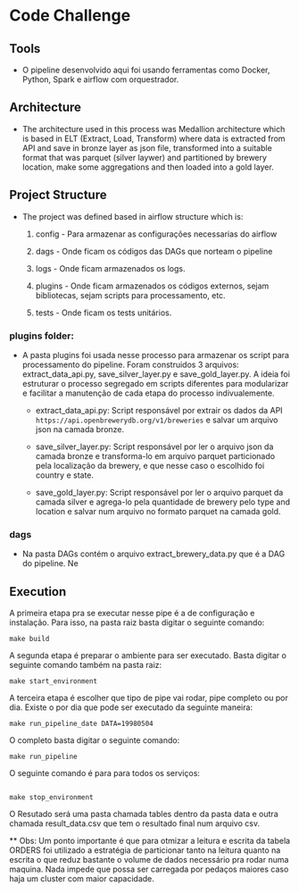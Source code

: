 # Code Challenge


## Tools

* O pipeline desenvolvido aqui foi usando ferramentas como Docker, Python, Spark e airflow com orquestrador.


## Architecture

* The architecture used in this process was Medallion architecture which is based in ELT (Extract, Load, Transform) where data is extracted from API and save in bronze layer as json file, transformed into a suitable format that was parquet (silver laywer) and partitioned by brewery location, make some aggregations and then loaded into a gold layer.


## Project Structure

* The project was defined based in airflow structure which is:

    1. config - Para armazenar as configurações necessarias do airflow

    2. dags - Onde ficam os códigos das DAGs que norteam o pipeline 

    3. logs - Onde ficam armazenados os logs.

    4. plugins - Onde ficam armazenados os códigos externos, sejam bibliotecas, sejam scripts para processamento, etc.

    5. tests - Onde ficam os tests unitários.


### plugins folder:

* A pasta plugins foi usada nesse processo para armazenar os script para processamento do pipeline. Foram construidos 3 arquivos: extract_data_api.py, save_silver_layer.py e save_gold_layer.py. A ideia foi estruturar o processo segregado em scripts diferentes para modularizar e facilitar a manutenção de cada etapa do processo indivualemente.

    - extract_data_api.py: Script responsável por extrair os dados da API `https://api.openbrewerydb.org/v1/breweries` e salvar um arquivo json na camada bronze.

    - save_silver_layer.py: Script responsável por ler o arquivo json da camada bronze e transforma-lo em arquivo parquet particionado pela localização da brewery, e que nesse caso o escolhido foi country e state.

    - save_gold_layer.py: Script responsável por ler o arquivo parquet da camada silver e agrega-lo pela quantidade de brewery pelo type and location e salvar num arquivo no formato parquet na camada gold.

### dags

* Na pasta DAGs contém o arquivo extract_brewery_data.py que é a DAG do pipeline. Ne

## Execution

A primeira etapa pra se executar nesse pipe é a de configuração e instalação. Para isso, na pasta raiz basta digitar o seguinte comando:

```
make build

```

A segunda etapa é preparar o ambiente para ser executado. Basta digitar o seguinte comando também na pasta raiz:

```
make start_environment

```

A terceira etapa é escolher que tipo de pipe vai rodar, pipe completo ou por dia. Existe o por dia que pode ser executado da seguinte maneira:

```
make run_pipeline_date DATA=19980504

```

O completo basta digitar o seguinte comando:

```
make run_pipeline

```

O seguinte comando é para para todos os serviços:

```

make stop_environment

```


O Resutado será uma pasta chamada tables dentro da pasta data e outra chamada result_data.csv que tem o resultado final num arquivo csv.


** Obs: Um ponto importante é que para otmizar a leitura e escrita da tabela ORDERS foi utilizado a estratégia de particionar tanto na leitura quanto na escrita o que reduz bastante o volume de dados necessário pra rodar numa maquina. Nada impede que possa ser carregada por pedaços maiores caso haja um cluster com maior capacidade.
